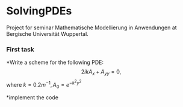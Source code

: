 # SolvingPDEs

Project for seminar Mathematische Modellierung in Anwendungen at Bergische Universität Wuppertal. 

### First task

*Write a scheme for the following PDE: $$ 2ikA_x + A_{yy} = 0,$$ where $k = 0.2 m^{-1}, A_0 = e^{-k^2y^2}$

*implement the code


